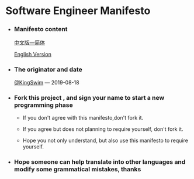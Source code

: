 # Software Engineer Manifesto

- ### Manifesto content

  [中文版—简体](zh/CN/SEM.md)
  
  [English Version](en/SEM.md)
  
- ### The originator and date

  [@KingSwim](https://github.com/KingSwim404) — 2019-08-18   
  
- ### Fork this project , and  sign your name to start a  new  programming phase

  - If  you  don't  agree with this manifesto,don't  fork  it.

  - If you agree but does not planning to require yourself, don't fork it.

  - Hope you not only understand, but also use this manifesto to require yourself.

- ### Hope someone can help translate into other languages and modify some grammatical mistakes, thanks









